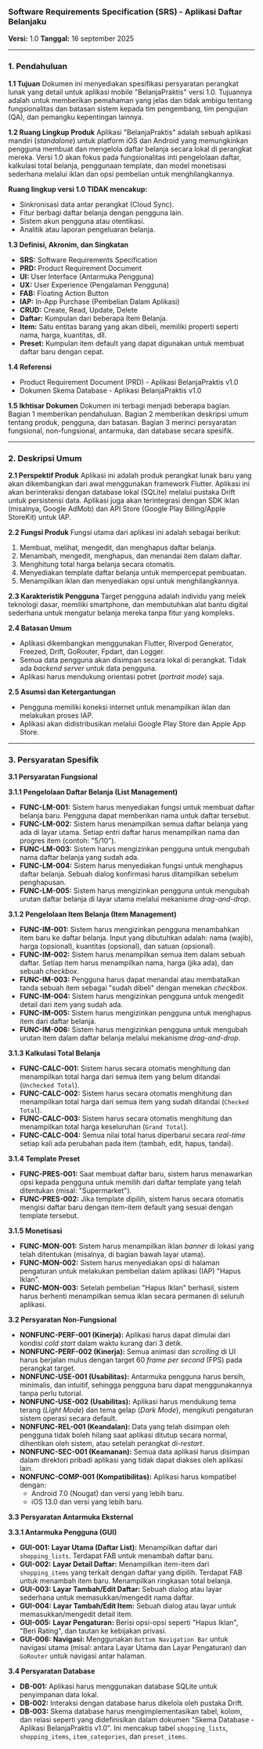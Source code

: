 ### Software Requirements Specification (SRS) - Aplikasi Daftar Belanjaku

**Versi:** 1.0
**Tanggal:** 16 september 2025

---

### 1. Pendahuluan

**1.1 Tujuan**
Dokumen ini menyediakan spesifikasi persyaratan perangkat lunak yang detail untuk aplikasi mobile "BelanjaPraktis" versi 1.0. Tujuannya adalah untuk memberikan pemahaman yang jelas dan tidak ambigu tentang fungsionalitas dan batasan sistem kepada tim pengembang, tim pengujian (QA), dan pemangku kepentingan lainnya.

**1.2 Ruang Lingkup Produk**
Aplikasi "BelanjaPraktis" adalah sebuah aplikasi mandiri (*standalone*) untuk platform iOS dan Android yang memungkinkan pengguna membuat dan mengelola daftar belanja secara lokal di perangkat mereka. Versi 1.0 akan fokus pada fungsionalitas inti pengelolaan daftar, kalkulasi total belanja, penggunaan template, dan model monetisasi sederhana melalui iklan dan opsi pembelian untuk menghilangkannya.

**Ruang lingkup versi 1.0 TIDAK mencakup:**
*   Sinkronisasi data antar perangkat (Cloud Sync).
*   Fitur berbagi daftar belanja dengan pengguna lain.
*   Sistem akun pengguna atau otentikasi.
*   Analitik atau laporan pengeluaran belanja.

**1.3 Definisi, Akronim, dan Singkatan**
*   **SRS:** Software Requirements Specification
*   **PRD:** Product Requirement Document
*   **UI:** User Interface (Antarmuka Pengguna)
*   **UX:** User Experience (Pengalaman Pengguna)
*   **FAB:** Floating Action Button
*   **IAP:** In-App Purchase (Pembelian Dalam Aplikasi)
*   **CRUD:** Create, Read, Update, Delete
*   **Daftar:** Kumpulan dari beberapa Item Belanja.
*   **Item:** Satu entitas barang yang akan dibeli, memiliki properti seperti nama, harga, kuantitas, dll.
*   **Preset:** Kumpulan item default yang dapat digunakan untuk membuat daftar baru dengan cepat.

**1.4 Referensi**
*   Product Requirement Document (PRD) - Aplikasi BelanjaPraktis v1.0
*   Dokumen Skema Database - Aplikasi BelanjaPraktis v1.0

**1.5 Ikhtisar Dokumen**
Dokumen ini terbagi menjadi beberapa bagian. Bagian 1 memberikan pendahuluan. Bagian 2 memberikan deskripsi umum tentang produk, pengguna, dan batasan. Bagian 3 merinci persyaratan fungsional, non-fungsional, antarmuka, dan database secara spesifik.

---

### 2. Deskripsi Umum

**2.1 Perspektif Produk**
Aplikasi ini adalah produk perangkat lunak baru yang akan dikembangkan dari awal menggunakan framework Flutter. Aplikasi ini akan berinteraksi dengan database lokal (SQLite) melalui pustaka Drift untuk persistensi data. Aplikasi juga akan terintegrasi dengan SDK iklan (misalnya, Google AdMob) dan API Store (Google Play Billing/Apple StoreKit) untuk IAP.

**2.2 Fungsi Produk**
Fungsi utama dari aplikasi ini adalah sebagai berikut:
1.  Membuat, melihat, mengedit, dan menghapus daftar belanja.
2.  Menambah, mengedit, menghapus, dan menandai item dalam daftar.
3.  Menghitung total harga belanja secara otomatis.
4.  Menyediakan template daftar belanja untuk mempercepat pembuatan.
5.  Menampilkan iklan dan menyediakan opsi untuk menghilangkannya.

**2.3 Karakteristik Pengguna**
Target pengguna adalah individu yang melek teknologi dasar, memiliki smartphone, dan membutuhkan alat bantu digital sederhana untuk mengatur belanja mereka tanpa fitur yang kompleks.

**2.4 Batasan Umum**
*   Aplikasi dikembangkan menggunakan Flutter, Riverpod Generator, Freezed, Drift, GoRouter, Fpdart, dan Logger.
*   Semua data pengguna akan disimpan secara lokal di perangkat. Tidak ada *backend server* untuk data pengguna.
*   Aplikasi harus mendukung orientasi potret (*portrait mode*) saja.

**2.5 Asumsi dan Ketergantungan**
*   Pengguna memiliki koneksi internet untuk menampilkan iklan dan melakukan proses IAP.
*   Aplikasi akan didistribusikan melalui Google Play Store dan Apple App Store.

---

### 3. Persyaratan Spesifik

**3.1 Persyaratan Fungsional**

**3.1.1 Pengelolaan Daftar Belanja (List Management)**
*   **FUNC-LM-001:** Sistem harus menyediakan fungsi untuk membuat daftar belanja baru. Pengguna dapat memberikan nama untuk daftar tersebut.
*   **FUNC-LM-002:** Sistem harus menampilkan semua daftar belanja yang ada di layar utama. Setiap entri daftar harus menampilkan nama dan progres item (contoh: "5/10").
*   **FUNC-LM-003:** Sistem harus mengizinkan pengguna untuk mengubah nama daftar belanja yang sudah ada.
*   **FUNC-LM-004:** Sistem harus menyediakan fungsi untuk menghapus daftar belanja. Sebuah dialog konfirmasi harus ditampilkan sebelum penghapusan.
*   **FUNC-LM-005:** Sistem harus mengizinkan pengguna untuk mengubah urutan daftar belanja di layar utama melalui mekanisme *drag-and-drop*.

**3.1.2 Pengelolaan Item Belanja (Item Management)**
*   **FUNC-IM-001:** Sistem harus mengizinkan pengguna menambahkan item baru ke daftar belanja. Input yang dibutuhkan adalah: nama (wajib), harga (opsional), kuantitas (opsional), dan satuan (opsional).
*   **FUNC-IM-002:** Sistem harus menampilkan semua item dalam sebuah daftar. Setiap item harus menampilkan nama, harga (jika ada), dan sebuah *checkbox*.
*   **FUNC-IM-003:** Pengguna harus dapat menandai atau membatalkan tanda sebuah item sebagai "sudah dibeli" dengan menekan *checkbox*.
*   **FUNC-IM-004:** Sistem harus mengizinkan pengguna untuk mengedit detail dari item yang sudah ada.
*   **FUNC-IM-005:** Sistem harus mengizinkan pengguna untuk menghapus item dari daftar belanja.
*   **FUNC-IM-006:** Sistem harus mengizinkan pengguna untuk mengubah urutan item dalam daftar belanja melalui mekanisme *drag-and-drop*.

**3.1.3 Kalkulasi Total Belanja**
*   **FUNC-CALC-001:** Sistem harus secara otomatis menghitung dan menampilkan total harga dari semua item yang belum ditandai (`Unchecked Total`).
*   **FUNC-CALC-002:** Sistem harus secara otomatis menghitung dan menampilkan total harga dari semua item yang sudah ditandai (`Checked Total`).
*   **FUNC-CALC-003:** Sistem harus secara otomatis menghitung dan menampilkan total harga keseluruhan (`Grand Total`).
*   **FUNC-CALC-004:** Semua nilai total harus diperbarui secara *real-time* setiap kali ada perubahan pada item (tambah, edit, hapus, tandai).

**3.1.4 Template Preset**
*   **FUNC-PRES-001:** Saat membuat daftar baru, sistem harus menawarkan opsi kepada pengguna untuk memilih dari daftar template yang telah ditentukan (misal: "Supermarket").
*   **FUNC-PRES-002:** Jika template dipilih, sistem harus secara otomatis mengisi daftar baru dengan item-item default yang sesuai dengan template tersebut.

**3.1.5 Monetisasi**
*   **FUNC-MON-001:** Sistem harus menampilkan iklan *banner* di lokasi yang telah ditentukan (misalnya, di bagian bawah layar utama).
*   **FUNC-MON-002:** Sistem harus menyediakan opsi di halaman pengaturan untuk melakukan pembelian dalam aplikasi (IAP) "Hapus Iklan".
*   **FUNC-MON-003:** Setelah pembelian "Hapus Iklan" berhasil, sistem harus berhenti menampilkan semua iklan secara permanen di seluruh aplikasi.

**3.2 Persyaratan Non-Fungsional**

*   **NONFUNC-PERF-001 (Kinerja):** Aplikasi harus dapat dimulai dari kondisi *cold start* dalam waktu kurang dari 3 detik.
*   **NONFUNC-PERF-002 (Kinerja):** Semua animasi dan *scrolling* di UI harus berjalan mulus dengan target 60 *frame per second* (FPS) pada perangkat target.
*   **NONFUNC-USE-001 (Usabilitas):** Antarmuka pengguna harus bersih, minimalis, dan intuitif, sehingga pengguna baru dapat menggunakannya tanpa perlu tutorial.
*   **NONFUNC-USE-002 (Usabilitas):** Aplikasi harus mendukung tema terang (*Light Mode*) dan tema gelap (*Dark Mode*), mengikuti pengaturan sistem operasi secara default.
*   **NONFUNC-REL-001 (Keandalan):** Data yang telah disimpan oleh pengguna tidak boleh hilang saat aplikasi ditutup secara normal, dihentikan oleh sistem, atau setelah perangkat di-*restart*.
*   **NONFUNC-SEC-001 (Keamanan):** Semua data aplikasi harus disimpan dalam direktori pribadi aplikasi yang tidak dapat diakses oleh aplikasi lain.
*   **NONFUNC-COMP-001 (Kompatibilitas):** Aplikasi harus kompatibel dengan:
    *   Android 7.0 (Nougat) dan versi yang lebih baru.
    *   iOS 13.0 dan versi yang lebih baru.

**3.3 Persyaratan Antarmuka Eksternal**

**3.3.1 Antarmuka Pengguna (GUI)**
*   **GUI-001:** **Layar Utama (Daftar List):** Menampilkan daftar dari `shopping_lists`. Terdapat FAB untuk menambah daftar baru.
*   **GUI-002:** **Layar Detail Daftar:** Menampilkan item-item dari `shopping_items` yang terkait dengan daftar yang dipilih. Terdapat FAB untuk menambah item baru. Menampilkan ringkasan total belanja.
*   **GUI-003:** **Layar Tambah/Edit Daftar:** Sebuah dialog atau layar sederhana untuk memasukkan/mengedit nama daftar.
*   **GUI-004:** **Layar Tambah/Edit Item:** Sebuah dialog atau layar untuk memasukkan/mengedit detail item.
*   **GUI-005:** **Layar Pengaturan:** Berisi opsi-opsi seperti "Hapus Iklan", "Beri Rating", dan tautan ke kebijakan privasi.
*   **GUI-006:** **Navigasi:** Menggunakan `Bottom Navigation Bar` untuk navigasi utama (misal: antara Layar Utama dan Layar Pengaturan) dan `GoRouter` untuk navigasi antar halaman.

**3.4 Persyaratan Database**
*   **DB-001:** Aplikasi harus menggunakan database SQLite untuk penyimpanan data lokal.
*   **DB-002:** Interaksi dengan database harus dikelola oleh pustaka Drift.
*   **DB-003:** Skema database harus mengimplementasikan tabel, kolom, dan relasi seperti yang didefinisikan dalam dokumen "Skema Database - Aplikasi BelanjaPraktis v1.0". Ini mencakup tabel `shopping_lists`, `shopping_items`, `item_categories`, dan `preset_items`.